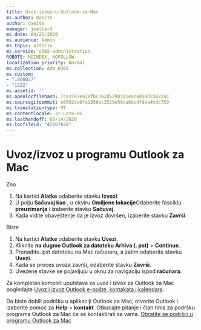 ```yaml
---
title: Uvoz-izvoz-u-Outlook-za-Mac
ms.author: daeite
author: daeite
manager: joallard
ms.date: 04/21/2020
ms.audience: Admin
ms.topic: article
ms.service: o365-administration
ROBOTS: NOINDEX, NOFOLLOW
localization_priority: Normal
ms.collection: Adm_O365
ms.custom:
- "1800027"
- "1222"
ms.assetid: ''
ms.openlocfilehash: 7ce37e2ea3efbc762d5298311eac6054d238224c
ms.sourcegitcommit: c6692ce0fa1358ec3529e59ca0ecdfdea4cdc759
ms.translationtype: MT
ms.contentlocale: sr-Latn-RS
ms.lasthandoff: 09/14/2020
ms.locfileid: "47667928"
---
```

# <a name="importexport-in-outlook-for-mac"></a>Uvoz/izvoz u programu Outlook za Mac 

Zno
1. Na kartici **Alatke** odaberite stavku **Izvezi**.
2. U polju **Sačuvaj kao** , u okviru **Omiljene lokacije**Odaberite fasciklu **preuzimanja** i izaberite stavku **Sačuvaj**.
3. Kada vidite obaveštenje da je izvoz dovršen, izaberite stavku **Završi**.

Biste
1. Na kartici **Alatke** odaberite stavku **Uvezi**.
2. Kliknite **na dugme Outlook za datoteku Arhiva (. pst)**  >  **Continue**.
3. Pronađite. pst datoteku na Mac računaru, a zatim odaberite stavku **Uvezi**.
4. Kada se proces uvoza završi, odaberite stavku **Završi**.
5. Uvezene stavke se pojavljuju u oknu za navigaciju ispod **računara**.

Za kompletan komplet uputstava za uvoz i izvoz za Outlook za Mac pogledajte [Uvoz i izvoz Outlook e-pošte, kontakata i kalendara](https://support.office.com/article/92577192-3881-4502-b79d-c3bbada6c8ef#ID0EAACAAA=Mac). 

Da biste dobili podršku u aplikaciji Outlook za Mac, otvorite Outlook i izaberite pomoć za **Help**  >  **kontakt**. Otkucajte pitanje i član tima za podršku programa Outlook za Mac će se kontaktirati sa vama. [Obratite se podršci u programu Outlook za Mac](https://go.microsoft.com/fwlink/?linkid=2002400&clcid=0x409)